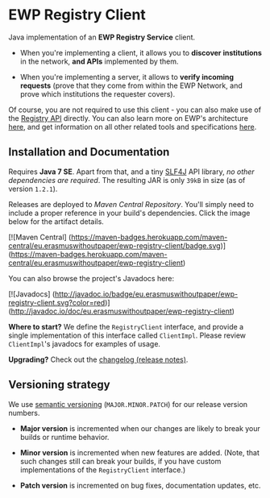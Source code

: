 EWP Registry Client
===================

Java implementation of an **EWP Registry Service** client.

 * When you're implementing a client, it allows you to **discover
   institutions** in the network, **and APIs** implemented by them.

 * When you're implementing a server, it allows to **verify incoming
   requests** (prove that they come from within the EWP Network, and prove
   which institutions the requester covers).

Of course, you are not required to use this client - you can also make use of
the [Registry API][registry-api] directly. You can also learn more on EWP's
architecture [here][architecture], and get information on all other related
tools and specifications [here][develhub].


Installation and Documentation
------------------------------

Requires **Java 7 SE**. Apart from that, and a tiny [SLF4J](http://slf4j.org/)
API library, *no other dependencies are required*. The resulting JAR is only
`39kB` in size (as of version `1.2.1`).

Releases are deployed to *Maven Central Repository*. You'll simply need to
include a proper reference in your build's dependencies. Click the image below
for the artifact details.

[![Maven Central]
(https://maven-badges.herokuapp.com/maven-central/eu.erasmuswithoutpaper/ewp-registry-client/badge.svg)]
(https://maven-badges.herokuapp.com/maven-central/eu.erasmuswithoutpaper/ewp-registry-client)

You can also browse the project's Javadocs here:

[![Javadocs]
(http://javadoc.io/badge/eu.erasmuswithoutpaper/ewp-registry-client.svg?color=red)]
(http://javadoc.io/doc/eu.erasmuswithoutpaper/ewp-registry-client)

**Where to start?** We define the `RegistryClient` interface, and provide a
single implementation of this interface called `ClientImpl`. Please review
`ClientImpl`'s javadocs for examples of usage.

**Upgrading?** Check out the [changelog (release notes)](CHANGELOG.md).


Versioning strategy
-------------------

We use [semantic versioning](http://semver.org/) (`MAJOR.MINOR.PATCH`) for our
release version numbers.

 * **Major version** is incremented when our changes are likely to break your
   builds or runtime behavior.

 * **Minor version** is incremented when new features are added. (Note, that
   such changes still can break your builds, if you have custom implementations
   of the `RegistryClient` interface.)

 * **Patch version** is incremented on bug fixes, documentation updates, etc.


[develhub]: http://developers.erasmuswithoutpaper.eu/
[architecture]: https://github.com/erasmus-without-paper/ewp-specs-architecture
[registry-api]: https://github.com/erasmus-without-paper/ewp-specs-api-registry
[registry-service]: https://registry.erasmuswithoutpaper.eu/

